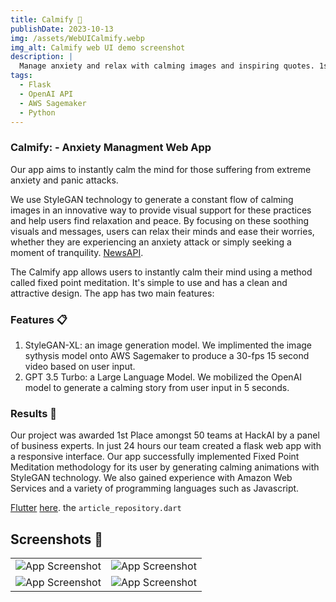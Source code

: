 ```yaml
---
title: Calmify 📰
publishDate: 2023-10-13
img: /assets/WebUICalmify.webp
img_alt: Calmify web UI demo screenshot
description: |
  Manage anxiety and relax with calming images and inspiring quotes. 1st Place Hackathon Winner.
tags:
  - Flask
  - OpenAI API
  - AWS Sagemaker
  - Python
---
```

### Calmify: - Anxiety Managment Web App

Our app aims to instantly calm the mind for those suffering from extreme anxiety and panic attacks.

We use StyleGAN technology to generate a constant flow of calming images in an innovative way to provide visual support for these practices and help users find relaxation and peace. By focusing on these soothing visuals and messages, users can relax their minds and ease their worries, whether they are experiencing an anxiety attack or simply seeking a moment of tranquility. [NewsAPI](https://newsapi.org/).

The Calmify app allows users to instantly calm their mind using a method called fixed point meditation. It's simple to use and has a clean and attractive design. The app has two main features:

### Features 📋

1. StyleGAN-XL: an image generation model. We implimented the image sythysis model onto AWS Sagemaker to produce a 30-fps 15 second video based on user input.
2. GPT 3.5 Turbo: a Large Language Model. We mobilized the OpenAI model to generate a calming story from user input in 5 seconds.


### Results 🚀

Our project was awarded 1st Place amongst 50 teams at HackAI by a panel of business experts. In just 24 hours our team created a flask web app with a responsive interface. Our app successfully implemented Fixed Point Meditation methodology for its user by generating calming animations with StyleGAN technology. We also gained experience with Amazon Web Services and a variety of programming languages such as Javascript. 

[Flutter](https://flutter.dev/docs/get-started/install) [here](https://newsapi.org/register).  the `article_repository.dart`

## Screenshots 📸

|                                                    |                                                    |
| -------------------------------------------------- | -------------------------------------------------- |
| ![App Screenshot](https://i.imgur.com/YqjmFJp.png) | ![App Screenshot](https://i.imgur.com/emhLN96.png) |
| ![App Screenshot](https://i.imgur.com/LemDPma.png) | ![App Screenshot](https://i.imgur.com/WMyvXGf.png) |
